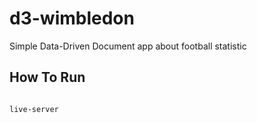 # d3-wimbledon

Simple Data-Driven Document app about football statistic

## How To Run

``` bash

live-server

```
